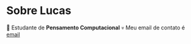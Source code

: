 # **Sobre Lucas**
🎸 Estudante de **Pensamento Computacional**
💀 Meu email de contato é [email](lucas.cianfa.domingos@escola.pr.gov.br) 
